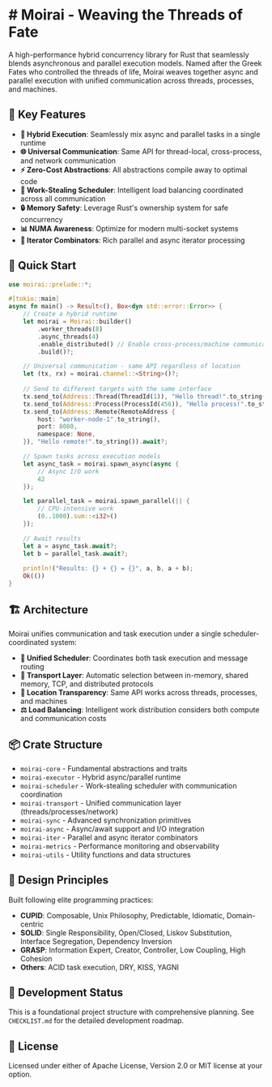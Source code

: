 # # Moirai - Weaving the Threads of Fate

A high-performance hybrid concurrency library for Rust that seamlessly blends asynchronous and parallel execution models. Named after the Greek Fates who controlled the threads of life, Moirai weaves together async and parallel execution with unified communication across threads, processes, and machines.

## 🌟 Key Features

- **🔀 Hybrid Execution**: Seamlessly mix async and parallel tasks in a single runtime
- **🌐 Universal Communication**: Same API for thread-local, cross-process, and network communication  
- **⚡ Zero-Cost Abstractions**: All abstractions compile away to optimal code
- **🎯 Work-Stealing Scheduler**: Intelligent load balancing coordinated across all communication
- **🔒 Memory Safety**: Leverage Rust's ownership system for safe concurrency
- **📊 NUMA Awareness**: Optimize for modern multi-socket systems
- **🔄 Iterator Combinators**: Rich parallel and async iterator processing

## 🚀 Quick Start

```rust
use moirai::prelude::*;

#[tokio::main]
async fn main() -> Result<(), Box<dyn std::error::Error>> {
    // Create a hybrid runtime
    let moirai = Moirai::builder()
        .worker_threads(8)
        .async_threads(4)
        .enable_distributed() // Enable cross-process/machine communication
        .build()?;

    // Universal communication - same API regardless of location
    let (tx, rx) = moirai.channel::<String>()?;
    
    // Send to different targets with the same interface
    tx.send_to(Address::Thread(ThreadId(1)), "Hello thread!".to_string()).await?;
    tx.send_to(Address::Process(ProcessId(456)), "Hello process!".to_string()).await?;
    tx.send_to(Address::Remote(RemoteAddress {
        host: "worker-node-1".to_string(),
        port: 8080,
        namespace: None,
    }), "Hello remote!".to_string()).await?;

    // Spawn tasks across execution models
    let async_task = moirai.spawn_async(async {
        // Async I/O work
        42
    });

    let parallel_task = moirai.spawn_parallel(|| {
        // CPU-intensive work
        (0..1000).sum::<i32>()
    });

    // Await results
    let a = async_task.await?;
    let b = parallel_task.await?;
    
    println!("Results: {} + {} = {}", a, b, a + b);
    Ok(())
}
```

## 🏗️ Architecture

Moirai unifies communication and task execution under a single scheduler-coordinated system:

- **🧠 Unified Scheduler**: Coordinates both task execution and message routing
- **🚀 Transport Layer**: Automatic selection between in-memory, shared memory, TCP, and distributed protocols
- **🎯 Location Transparency**: Same API works across threads, processes, and machines
- **⚖️ Load Balancing**: Intelligent work distribution considers both compute and communication costs

## 📦 Crate Structure

- `moirai-core` - Fundamental abstractions and traits
- `moirai-executor` - Hybrid async/parallel runtime
- `moirai-scheduler` - Work-stealing scheduler with communication coordination
- `moirai-transport` - Unified communication layer (threads/processes/network)
- `moirai-sync` - Advanced synchronization primitives
- `moirai-async` - Async/await support and I/O integration
- `moirai-iter` - Parallel and async iterator combinators
- `moirai-metrics` - Performance monitoring and observability
- `moirai-utils` - Utility functions and data structures

## 🎯 Design Principles

Built following elite programming practices:
- **CUPID**: Composable, Unix Philosophy, Predictable, Idiomatic, Domain-centric
- **SOLID**: Single Responsibility, Open/Closed, Liskov Substitution, Interface Segregation, Dependency Inversion  
- **GRASP**: Information Expert, Creator, Controller, Low Coupling, High Cohesion
- **Others**: ACID task execution, DRY, KISS, YAGNI

## 🚧 Development Status

This is a foundational project structure with comprehensive planning. See `CHECKLIST.md` for the detailed development roadmap.

## 📄 License

Licensed under either of Apache License, Version 2.0 or MIT license at your option.